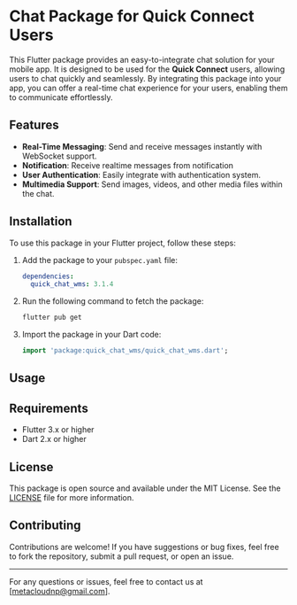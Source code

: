 # Chat Package for Quick Connect Users

This Flutter package provides an easy-to-integrate chat solution for your mobile app. It is designed to be used for the **Quick Connect** users, allowing users to chat quickly and seamlessly. By integrating this package into your app, you can offer a real-time chat experience for your users, enabling them to communicate effortlessly.


## Features

- **Real-Time Messaging**: Send and receive messages instantly with WebSocket support.
- **Notification**: Receive realtime messages from notification
- **User Authentication**: Easily integrate with authentication system.
- **Multimedia Support**: Send images, videos, and other media files within the chat.

## Installation

To use this package in your Flutter project, follow these steps:

1. Add the package to your `pubspec.yaml` file:
   
    ```yaml
    dependencies:
      quick_chat_wms: 3.1.4

2. Run the following command to fetch the package:

    ```bash
    flutter pub get
    ```

3. Import the package in your Dart code:

    ```dart
    import 'package:quick_chat_wms/quick_chat_wms.dart';
    ```

## Usage



## Requirements

- Flutter 3.x or higher
- Dart 2.x or higher

## License

This package is open source and available under the MIT License. See the [LICENSE](LICENSE) file for more information.

## Contributing

Contributions are welcome! If you have suggestions or bug fixes, feel free to fork the repository, submit a pull request, or open an issue.

---

For any questions or issues, feel free to contact us at [metacloudnp@gmail.com].
